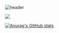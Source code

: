 ![header](https://capsule-render.vercel.app/api?type=slice&text=Dennis%20Cho's%20greatYocto)

<img src="https://img.shields.io/badge/Yocto-007396?style=for-the-badge&logo=Yocto&logoColor=white">

[![Anurag's GitHub stats](https://github-readme-stats.vercel.app/api?username=greatYocto)](https://github.com/anuraghazra/github-readme-stats)

<!--
**greatYocto/greatYocto** is a ✨ _special_ ✨ repository because its `README.md` (this file) appears on your GitHub profile.


Here are some ideas to get you started:

- 🔭 I’m currently working on ...
- 🌱 I’m currently learning ...
- 👯 I’m looking to collaborate on ...
- 🤔 I’m looking for help with ...
- 💬 Ask me about ...
- 📫 How to reach me: ...
- 😄 Pronouns: ...
- ⚡ Fun fact: ...
-->
